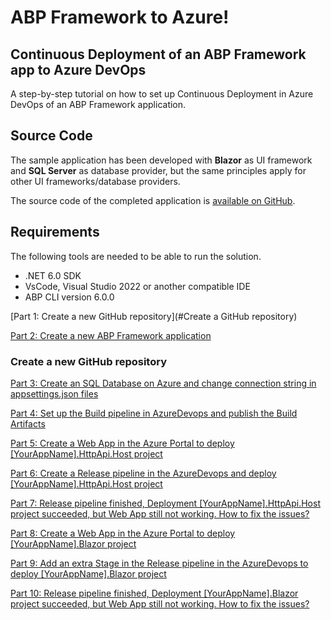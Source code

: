 # ABP Framework to Azure!

## Continuous Deployment of an ABP Framework app to Azure DevOps

A step-by-step tutorial on how to set up Continuous Deployment in Azure DevOps of an ABP Framework application.

## Source Code

The sample application has been developed with **Blazor** as UI framework and **SQL Server** as database provider, but the same principles apply for other UI frameworks/database providers.

The source code of the completed application is [available on GitHub](https://github.com/bartvanhoey/Abp2Azure).

## Requirements

The following tools are needed to be able to run the solution.

* .NET 6.0 SDK
* VsCode, Visual Studio 2022 or another compatible IDE
* ABP CLI version 6.0.0


[Part 1: Create a new GitHub repository](#Create a GitHub repository)

[Part 2: Create a new ABP Framework application](https://abpioazuredevopsblazor.azurewebsites.net/part2)

### Create a new GitHub repository

[Part 3: Create an SQL Database on Azure and change connection string in appsettings.json files](https://abpioazuredevopsblazor.azurewebsites.net/part3)

[Part 4: Set up the Build pipeline in AzureDevops and publish the Build Artifacts](https://abpioazuredevopsblazor.azurewebsites.net/part4)

[Part 5: Create a Web App in the Azure Portal to deploy [YourAppName].HttpApi.Host project](https://abpioazuredevopsblazor.azurewebsites.net/part5)

[Part 6: Create a Release pipeline in the AzureDevops and deploy [YourAppName].HttpApi.Host project](https://abpioazuredevopsblazor.azurewebsites.net/part6)

[Part 7: Release pipeline finished, Deployment [YourAppName].HttpApi.Host project succeeded, but Web App still not working. How to fix the issues?](https://abpioazuredevopsblazor.azurewebsites.net/part7)

[Part 8: Create a Web App in the Azure Portal to deploy [YourAppName].Blazor project](https://abpioazuredevopsblazor.azurewebsites.net/part8)

[Part 9: Add an extra Stage in the Release pipeline in the AzureDevops to deploy [YourAppName].Blazor project](https://abpioazuredevopsblazor.azurewebsites.net/part9)

[Part 10: Release pipeline finished, Deployment [YourAppName].Blazor project succeeded, but Web App still not working. How to fix the issues?](https://abpioazuredevopsblazor.azurewebsites.net/part10)